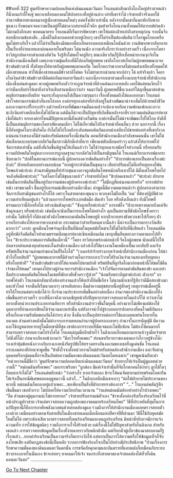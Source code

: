 ##บทที่ 322 ศูนย์รักษาความปลอดภัยแห่งดินแดนตะวันตก
โรแลนด์กลับมาถึงโถงใหญ่ปราสาทแล้วก็นั่งบนเก้าอี้ใหญ่ พลางเหลือบมองคนใต้ปกครองที่อยู่ด้านล่าง
เท่าที่เขาจำได้ เจ้าชายตัวจริงเคยใช้อำนาจพิพากษาตอนมาอยู่เมืองชายแดนใหม่ๆ แค่ครั้งเดียวเท่านั้น หลังจากนั้นเขาก็แตกหักกับพวกขุนนาง ยิ่งพอมาเจอความเป็นอยู่ที่ไม่สะดวกสบายดั่งใจอีก สุดท้ายจึงโยนงานทั้งหมดให้บารอฟทำแล้วไม่ถามถึงอีกเลย
พอคนมาครบ โรแลนด์ก็เริ่มการพิพากษา
เขาให้แต่ละฝ่ายเล่าถึงสาเหตุก่อน จากนั้นจึงค่อยซักถามข้อสงสัย...เมื่อมีไนติงเกลคอยช่วยอยู่เงียบๆ เขาก็ไม่จำเป็นต้องตัดสินว่าใครพูดโกหกหรือพูดไม่ตรงกับใจ แล้วก็ไม่จำเป็นต้องมีสมองที่ละเอียดรอบคอบเหมือนโคนันด้วย งานพิพากษากลับกลายเป็นเรื่องที่ง่ายดายและผ่อนคลายในพริบตา
ไม่นานนัก ความจริงก็กระจ่างอย่างรวดเร็ว
เนื่องจากโคยา ฮาวิสถูกปลดจากตำแหน่งอัศวิน จึงรู้สึกไม่พอใจอยู่ลึกๆ ขณะเดียวกันก็รู้สึกเบื่อหน่ายงานจุกจิกในสำนักงานเมืองเต็มที เลยเอาความขุ่นเคืองที่มีไปลงกับผู้อพยพ เขาถือโอกาสเก็บเงินผู้อพยพขณะแจกข้าวต้มข้าวสาลี ทั้งยังยุยงให้ทาสกับผู้อพยพแตกคอกัน โดยโกหกว่าพวกทาสไม่ยอมส่งเสบียงทั้งหมดให้เมืองชายแดน ทำให้เมืองชายแดนมีข้าวสาลีไม่พอ จึงไม่สามารถนำมาแจกเปล่าๆ ได้
แท้จริงแล้ว โคยาเก็บเงินค่าข้าวต้มข้าวสาลีติดต่อกันมาหลายวันแล้ว และเนื่องจากเขาสวมเครื่องแบบเจ้าหน้าที่สำนักงานเมืองซึ่งเด่นสะดุดตา พวกผู้อพยพจึงกลัวว่าจะถูกเจ้าหน้าที่ล้างแค้นเอาภายหลัง เลยได้แต่ทนเงียบไว้ ทว่านั่นกลับทำให้เขายิ่งกำเริบเสิบสานหนักกว่าเก่า จนมาวันนี้ ผู้อพยพที่ชื่อเวเดอร์ได้ลุกขึ้นมาต่อต้านพฤติกรรมของอีกฝ่าย จนกระทั่งลุกลามไปเป็นความรุนแรง เรื่องทั้งหมดถึงได้แดงออกมา
โรแลนด์เข้าใจสถานการณ์แล้วก็แอบโล่งอก
องค์กรทุกองค์กรที่กำลังอยู่ในช่วงพัฒนาน่าจะเต็มไปด้วยพลังชีวิตและความกระปรี้กระเปร่า แม้ว่าหลังจากที่พัฒนาจนมั่นคงแล้วจะต้องเจอกับความฟอนเฟะและภาวะชะงักงันอย่างหลีกเลี่ยงไม่ได้ก็ตาม แต่นั่นก็น่าจะเป็นปัญหาที่เกิดขึ้นหลังจากที่รวบรวมแผ่นดินเกรย์คาสเซิลได้แล้ว หากองค์กรไหนมีปัญหาแบบนี้ตั้งแต่ช่วงเริ่มต้น องค์กรนั้นก็ไม่น่าจะพัฒนาไปได้ไกล
ยังดีที่นี่เป็นแค่พฤติกรรมของโคยาเพียงคนเดียว ไม่ได้เกี่ยวพันไปถึงเจ้าหน้าที่คนอื่นๆ ด้วย นอกจากนี้ เรื่องนี้ก็ยังอยู่แค่ในระดับรีดไถ ยังไม่ได้ไปไกลถึงระดับสมคบคิดกันแอบนำเสบียงไปขายต่ออย่างที่เขากังวล
แน่นอนว่าเขาเองก็มีส่วนต้องรับผิดชอบเรื่องนี้เช่นกัน ตอนที่สำนักงานเมืองกำลังขาดคนนั้น เขาไม่ได้คัดเลือกและอบรมพวกอัศวินที่มาสวามิภักดิ์เท่าที่ควร เพียงแค่ตักเตือนคร่าวๆ แล้วส่งให้บารอฟไปจัดการต่อเท่านั้น แต่สิ่งที่เกิดขึ้นพิสูจน์ให้เห็นแล้วว่า ไม่ใช่ว่าทุกคนจะสมัครใจทำงานนี้ หรือยอมรับความอัปยศอันใหญ่หลวงจากการถูกลดฐานะจากอัศวินไปเป็นสามัญชนได้
โรแลนด์เรียกบารอฟมากระซิบถามว่า “ปกติในสถานการณ์แบบนี้ ผู้ปกครองควรตัดสินอย่างไร”
“ฝ่าบาทต้องแยกเป็นสองเรื่องพ่ะย่ะค่ะ” ฝ่ายหลังตอบอย่างนอบน้อม “หากผู้กระทำผิดเป็นขุนนาง เสียค่าปรับแค่ไม่กี่เหรียญทองก็พ้นโทษแล้วพ่ะย่ะค่ะ ส่วนสามัญชนที่ทำร้ายขุนนางอาจถูกตัดสินโทษหนักหรือเบาก็ได้ มีตั้งแต่โทษโบยไปจนถึงตัดมือพ่ะย่ะค่ะ”
“แต่โคยาไม่ใช่ขุนนางแล้ว” เจ้าชายยักไหล่ “ข้าปลดเขาแล้ว”
“พ่ะย่ะค่ะ ฝ่าบาท เช่นนั้นการตัดสินก็ขึ้นอยู่กับอารมณ์ของผู้ปกครองพ่ะย่ะค่ะ”
“ไม่มีกฎที่แน่นอนเลยหรือ”
บารอฟส่ายหน้า
เขาขมวดคิ้ว ขึ้นอยู่กับอารมณ์เพียงอย่างเดียวนี่นะ คำพูดนี้มีความหมายแฝงว่า ผู้ปกครองสามารถจัดการกับสามัญชนอย่างไรก็ได้ เพราะในสายตาของขุนนาง พวกเขาไม่ถือเป็น ‘คน’ ที่ต้องปฏิบัติด้วยความเท่าเทียมอยู่แล้ว
“แล้วนอกจากโทษประเภทตัดมือ ตัดเท้า โบย หรือดึงเล็บแล้ว ยังมีโทษที่ธรรมดากว่านี้อีกหรือไม่ อย่างเช่นขังคุกน่ะ”
“ขังคุกหรือพ่ะย่ะค่ะ” บารอฟอึ้ง “ฝ่าบาททรงหมายถึงแค่จับขังคุกเฉยๆ หรือพ่ะย่ะค่ะ เช่นนั้นจะนับเป็นการลงโทษได้อย่างไร คุกเป็นสถานที่ขังนักโทษชั่วคราวเท่านั้น ไม่ช้าก็เร็วก็ต้องนำตัวนักโทษออกมาตัดสินโทษอยู่ดี หากฝ่าบาททรงขังพวกเขาไปเรื่อยๆ ฝ่าบาทก็ทรงต้องให้อาหารพวกเขาด้วย กระหม่อมว่าสำหรับคนพวกนี้แล้ว นี่น่าจะเป็นการตกรางวัลเสียมากกว่า”
เอาล่ะ ดูเหมือนโทษจำคุกซึ่งเป็นที่นิยมในยุคสมัยใหม่จะใช้ไม่ได้กับที่นี่เสียแล้ว โรแลนด์คิดอยู่สักพักจึงตัดสินใจทำตามธรรมเนียมเกรย์คาสเซิลเหมือนเดิม เขาลุกขึ้นยืนพลางกวาดตามองไปทั่วโถง “ข้าจะประกาศผลการตัดสินเดี๋ยวนี้”
“โคยา ฮาวิสบกพร่องต่อหน้าที่ รีดไถผู้อพยพ นับแต่นี้ไปให้ปลดจากตำแหน่งทุกตำแหน่งในสำนักงานเมือง แล้วส่งไปใช้แรงงานในเหมืองเป็นเวลาสิบปี และริบทรัพย์เป็นจำนวนสามเท่าของเงินที่รีดไถได้”
“เวเดอร์ทำร้ายร่างกายเจ้าหน้าที่สำนักงานเมืองก่อน ให้นำตัวไปโบยสิบที”
“ผู้อพยพและทาสที่มีส่วนร่วมในการทะเลาะวิวาทให้ริบเงินจำนวนสองเหรียญทอง หรือโบยห้าที”
“ส่วนข้าวต้มข้าวสาลีให้แจกต่อไปตามปกติ ทรัพย์สินที่ถูกรีดไถมาก่อนหน้านี้ให้ชดใช้คืนเจ้าของให้หมด” เขามองไปทางผู้อำนวยการสำนักงานเมือง “เจ้าไปจัดการตามคำตัดสินของข้า และอย่าลืมประกาศผลตัดสินให้คนในเขตที่พักอาศัยชั่วคราวรู้ด้วย”
“น้อมรับพระบัญชาพ่ะย่ะค่ะ ฝ่าบาท” บารอฟโค้งตัว
โรแลนด์กลับมาถึงห้องทำงานแล้วก็พิงเก้าอี้บิดขี้เกียจ ไม่นานนักเขาก็รู้สึกว่ามีมือสองข้างมาแตะหัวไหล่ จากนั้นก็เริ่มนวดเบาๆ
เขาหลับตาลง ดื่มด่ำความสุขสบายนี้อยู่สักครู่
เหตุการณ์เมื่อครู่นี้ทำให้โรแลนด์ตระหนักได้ว่า ยิ่งจำนวนประชากรเพิ่มขึ้นอย่างต่อเนื่อง อำนาจของสำนักงานเมืองก็ยิ่งเพิ่มขึ้นอย่างรวดเร็ว บางทีนี่อาจถึงเวลาเผชิญหน้ากับปัญหาการตรวจสอบภายในแล้วก็ได้
ทว่าเขาไม่อยากตั้งหน่วยงานประเภทกรมอัยการ หรือสำนักงานตำรวจขึ้นในยุคนี้ อย่างแรกไม่เพียงแต่ต้องใช้บุคลากรที่อ่านออกเขียนได้จำนวนมากเท่านั้น แต่ยังอาจนำไปสู่ระบอบการปกครองที่คนโจมตีกันเอง หรือเกี่ยงความรับผิดชอบกันได้ง่ายๆ ด้วย ซึ่งนั่นจะเป็นอุปสรรคต่อการใช้และเผยแพร่นโยบายในอนาคต ส่วนอย่างหลังนั้นไม่ต่างจากการลดทอนอำนาจผู้ปกครองกลายๆ อำนาจในการบัญญัติ ตีความ และใช้กฎหมายควรอยู่ในมือเขาดีที่สุด
เขาต้องการระบบที่ชัดเจนและไม่ซับซ้อน ไม่ต้องใช้คนมากก็สามารถตรวจสอบความโปร่งใสได้
โรแลนด์กุมมืออีกฝ่ายไว้
ไนติงเกลเก็บหมอกมายาแล้วจูงมือเจ้าชายไปนั่งที่โต๊ะ ก่อนจะเอียงหน้าถามว่า “มีอะไรหรือเพคะ”
ท่อนขาเรียวยาวของเธอแกว่งไกวอยู่ข้างโต๊ะ รองเท้าหุ้มข้อหนังกวางกับกางเกงหนังรัดรูปขับให้ทรวดทรงอันงดงามของเธอยิ่งดูเด่นชัด
โรแลนด์กระแอมสองทีก่อนจะพูดขึ้น “ข้าตั้งใจจะตั้งหน่วยงานใหม่สำหรับสอดส่องสำนักงานเมือง และจับตาดูบุคคลหรือกลุ่มคนที่อาจเป็นภัยต่อความมั่นคงของดินแดนตะวันตกโดยเฉพาะ” เขาพูดเน้นทีละคำ “หน่วยงานนี้มีชื่อว่า ‘ศูนย์รักษาความปลอดภัยแห่งดินแดนตะวันตก’ ข้าอยากให้เจ้าเป็นผู้ดูแลหน่วยงานนี้”
“หม่อมฉันหรือเพคะ” เธอกระพริบตา
“ถูกต้อง มีแค่เจ้าเท่านั้นที่จับโกหกคนได้ง่ายๆ ลูกไม้ใดๆ ก็ตบตาเจ้าไม่ได้” โรแลนด์พยักหน้า “ว่าอย่างไร หากเจ้าตกลง ข้าจะให้คนจัดชายามบ่ายพร้อมไอศกรีมให้เจ้าเป็นกรณีพิเศษตลอดฤดูหนาวนี้ แล้วก็...”
ไนติงเกลบีบมือเขาเบาๆ “ต่อให้ฝ่าบาทไม่ประทานของพวกนี้ หม่อมฉันก็ตกลงอยู่แล้วเพคะ...ขอเพียงเป็นสิ่งที่ฝ่าบาททรงต้องการ”
“...” โรแลนด์พลันรู้สึกเขินขึ้นมา
เธอหัวเราะ ไม่ปล่อยให้ความเงียบกินเวลานาน “ว่าแต่หม่อมฉันต้องทำอย่างไรบ้างเพคะ”
“อืม ส่วนของผู้คุมงานน่ะไม่ยากหรอก” เจ้าชายปรับอารมณ์ตัวเอง “ข้าจะตั้งกล่องรับเรื่องร้องเรียนไว้ที่หน้าประตูปราสาท เจ้าแค่ตรวจสอบความถูกต้องของจดหมายร้องเรียนก็พอ”
วิธีที่ประหยัดที่สุดในการแก้ปัญหานี้ก็คือการอาศัยพลังมวลชนช่วยสอดส่องดูแล รวมถึงการให้สำนักงานเมืองคอยตรวจสอบตัวเองด้วย เหมือนอย่างตอนจับสายสืบในเมืองชายแดนเมื่อเดือนแห่งปีศาจปีที่ผ่านมา
วิธีนี้ใช้กับยุคสมัยใหม่ไม่ได้ เพราะต้องเสียเวลาตรวจสอบทั้งคนร้องเรียนและคนถูกร้องเรียน มิหนำซ้ำยังอาจมีการแจ้งความเท็จ การให้ข้อมูลผิดๆ รวมถึงการจงใจใส่ร้ายด้วย แต่เรื่องนี้ไม่ใช่ปัญหาสำหรับไนติงเกล สำหรับเธอแล้ว การตรวจสอบข้อมูลเป็นเรื่องที่ง่ายดายราวกับพลิกฝ่ามือ แค่เรียกตัวผู้เกี่ยวข้องมาสอบถามก็รู้เรื่องแล้ว...หากคำร้องเรียนเป็นความจริงก็ตกรางวัลให้ แต่หากเป็นการใส่ความหรือให้ข้อมูลเท็จก็จับลงโทษเสีย แค่ยึดกฎสองข้อนี้เป็นหลัก ระบบการฟ้องร้องก็จะเป็นไปอย่างมีประสิทธิภาพ
“ส่วนเรื่องการรักษาความมั่นคงของดินแดนตะวันตกนั้น การขจัดภัยคุกคามและอันตรายที่แอบแฝงก็เหมือนกับระบบข่าวกรองภายในนั่นเอง ข้าจะค่อยๆ หาคนมาให้เจ้า จนกระทั่งสายตาของเจ้าสอดส่องได้ทั่วทั้งดินแดนตะวันตก”
........................................




[Go To Next Chapter]( ./235.md)